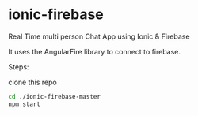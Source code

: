 # ionic-firebase
Real Time multi person Chat App using Ionic &amp; Firebase

It uses the AngularFire library to connect to firebase.

Steps:

clone this repo
```bash
cd ./ionic-firebase-master
npm start
```

